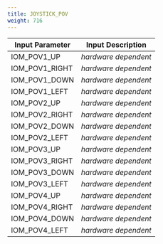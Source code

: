 ```yaml
---
title: JOYSTICK_POV
weight: 716
---
```


| Input Parameter  | Input Description    |
| ---------------- | -------------------- |
| IOM\_POV1\_UP    | *hardware dependent* |
| IOM\_POV1\_RIGHT | *hardware dependent* |
| IOM\_POV1\_DOWN  | *hardware dependent* |
| IOM\_POV1\_LEFT  | *hardware dependent* |
| IOM\_POV2\_UP    | *hardware dependent* |
| IOM\_POV2\_RIGHT | *hardware dependent* |
| IOM\_POV2\_DOWN  | *hardware dependent* |
| IOM\_POV2\_LEFT  | *hardware dependent* |
| IOM\_POV3\_UP    | *hardware dependent* |
| IOM\_POV3\_RIGHT | *hardware dependent* |
| IOM\_POV3\_DOWN  | *hardware dependent* |
| IOM\_POV3\_LEFT  | *hardware dependent* |
| IOM\_POV4\_UP    | *hardware dependent* |
| IOM\_POV4\_RIGHT | *hardware dependent* |
| IOM\_POV4\_DOWN  | *hardware dependent* |
| IOM\_POV4\_LEFT  | *hardware dependent* |
